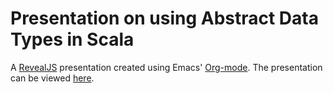 # Presentation on using Abstract Data Types in Scala

A [RevealJS](http://lab.hakim.se/reveal-js/#/) presentation created using Emacs' [Org-mode](http://orgmode.org/).  The presentation can be viewed [here](https://tmciver-maxwell.github.io/adt-in-scala/).

